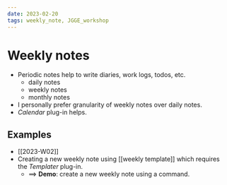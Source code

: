 ```yaml
---
date: 2023-02-20
tags: weekly_note, JGGE_workshop
---
```


# Weekly notes

- Periodic notes help to write diaries, work logs, todos, etc.
  - daily notes
  - weekly notes
  - monthly notes
- I personally prefer granularity of weekly notes over daily notes.
- *Calendar* plug-in helps.

## Examples

- [[2023-W02]]
- Creating a new weekly note using [[weekly template]] which requires the *Templater* plug-in.
  - ==> **Demo**: create a new weekly note using a command.